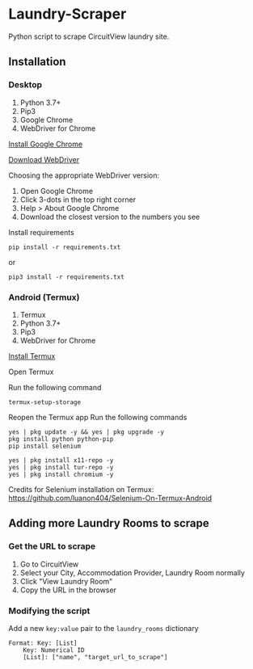 # Laundry-Scraper

Python script to scrape CircuitView laundry site.

## Installation
### Desktop
1. Python 3.7+
2. Pip3
3. Google Chrome
4. WebDriver for Chrome

[Install Google Chrome](https://www.google.com/chrome/)

[Download WebDriver](https://chromedriver.chromium.org/downloads)

Choosing the appropriate WebDriver version:
1. Open Google Chrome
2. Click 3-dots in the top right corner
3. Help > About Google Chrome
4. Download the closest version to the numbers you see

Install requirements
```commandline
pip install -r requirements.txt
```
or
```commandline
pip3 install -r requirements.txt
```

### Android (Termux)
1. Termux
2. Python 3.7+
3. Pip3
4. WebDriver for Chrome

[Install Termux](https://f-droid.org/packages/com.termux/)

Open Termux

Run the following command
```commandline
termux-setup-storage
```

Reopen the Termux app
Run the following commands
```commandline
yes | pkg update -y && yes | pkg upgrade -y
pkg install python python-pip
pip install selenium

yes | pkg install x11-repo -y
yes | pkg install tur-repo -y
yes | pkg install chromium -y
```

Credits for Selenium installation on Termux: https://github.com/luanon404/Selenium-On-Termux-Android

## Adding more Laundry Rooms to scrape
### Get the URL to scrape
1. Go to CircuitView
2. Select your City, Accommodation Provider, Laundry Room normally
3. Click "View Laundry Room"
4. Copy the URL in the browser

### Modifying the script
Add a new ```key:value``` pair to the ```laundry_rooms``` dictionary

```
Format: Key: [List]
    Key: Numerical ID
    [List]: ["name", "target_url_to_scrape"]
```
